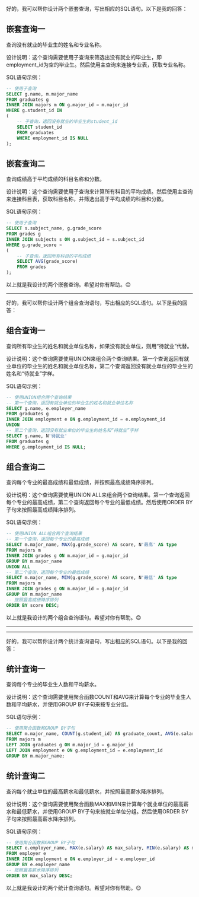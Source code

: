 好的，我可以帮你设计两个嵌套查询，写出相应的SQL语句。以下是我的回答：

## 嵌套查询一
查询没有就业的毕业生的姓名和专业名称。

设计说明：这个查询需要使用子查询来筛选出没有就业的毕业生，即employment_id为空的毕业生。然后使用主查询来连接专业表，获取专业名称。

SQL语句示例：

```sql
-- 使用子查询
SELECT g.name, m.major_name
FROM graduates g
INNER JOIN majors m ON g.major_id = m.major_id
WHERE g.student_id IN
(
    -- 子查询，返回没有就业的毕业生的student_id
    SELECT student_id
    FROM graduates
    WHERE employment_id IS NULL
);
```

## 嵌套查询二
查询成绩高于平均成绩的科目名称和分数。

设计说明：这个查询需要使用子查询来计算所有科目的平均成绩。然后使用主查询来连接科目表，获取科目名称，并筛选出高于平均成绩的科目和分数。

SQL语句示例：

```sql
-- 使用子查询
SELECT s.subject_name, g.grade_score
FROM grades g
INNER JOIN subjects s ON g.subject_id = s.subject_id
WHERE g.grade_score >
(
    -- 子查询，返回所有科目的平均成绩
    SELECT AVG(grade_score)
    FROM grades
);
```

以上就是我设计的两个嵌套查询。希望对你有帮助。😊

---

好的，我可以帮你设计两个组合查询语句，写出相应的SQL语句。以下是我的回答：

## 组合查询一
查询所有毕业生的姓名和就业单位名称，如果没有就业单位，则用“待就业”代替。

设计说明：这个查询需要使用UNION来组合两个查询结果。第一个查询返回有就业单位的毕业生的姓名和就业单位名称，第二个查询返回没有就业单位的毕业生的姓名和“待就业”字样。

SQL语句示例：

```sql
-- 使用UNION组合两个查询结果
-- 第一个查询，返回有就业单位的毕业生的姓名和就业单位名称
SELECT g.name, e.employer_name
FROM graduates g
INNER JOIN employment e ON g.employment_id = e.employment_id
UNION
-- 第二个查询，返回没有就业单位的毕业生的姓名和“待就业”字样
SELECT g.name, N'待就业'
FROM graduates g
WHERE g.employment_id IS NULL;
```

## 组合查询二
查询每个专业的最高成绩和最低成绩，并按照最高成绩降序排列。

设计说明：这个查询需要使用UNION ALL来组合两个查询结果。第一个查询返回每个专业的最高成绩，第二个查询返回每个专业的最低成绩。然后使用ORDER BY子句来按照最高成绩降序排列。

SQL语句示例：

```sql
-- 使用UNION ALL组合两个查询结果
-- 第一个查询，返回每个专业的最高成绩
SELECT m.major_name, MAX(g.grade_score) AS score, N'最高' AS type
FROM majors m
INNER JOIN grades g ON m.major_id = g.major_id
GROUP BY m.major_name
UNION ALL
-- 第二个查询，返回每个专业的最低成绩
SELECT m.major_name, MIN(g.grade_score) AS score, N'最低' AS type
FROM majors m
INNER JOIN grades g ON m.major_id = g.major_id
GROUP BY m.major_name
-- 按照最高成绩降序排列
ORDER BY score DESC;
```

以上就是我设计的两个组合查询语句。希望对你有帮助。😊

---



---

好的，我可以帮你设计两个统计查询语句，写出相应的SQL语句。以下是我的回答：

## 统计查询一
查询每个专业的毕业生人数和平均薪水。

设计说明：这个查询需要使用聚合函数COUNT和AVG来计算每个专业的毕业生人数和平均薪水，并使用GROUP BY子句来按专业分组。

SQL语句示例：

```sql
-- 使用聚合函数和GROUP BY子句
SELECT m.major_name, COUNT(g.student_id) AS graduate_count, AVG(e.salary) AS average_salary
FROM majors m
LEFT JOIN graduates g ON m.major_id = g.major_id
LEFT JOIN employment e ON g.employment_id = e.employment_id
GROUP BY m.major_name;
```

## 统计查询二
查询每个就业单位的最高薪水和最低薪水，并按照最高薪水降序排列。

设计说明：这个查询需要使用聚合函数MAX和MIN来计算每个就业单位的最高薪水和最低薪水，并使用GROUP BY子句来按就业单位分组。然后使用ORDER BY子句来按照最高薪水降序排列。

SQL语句示例：

```sql
-- 使用聚合函数和GROUP BY子句
SELECT e.employer_name, MAX(e.salary) AS max_salary, MIN(e.salary) AS min_salary
FROM employer e
INNER JOIN employment e ON e.employer_id = e.employer_id
GROUP BY e.employer_name
-- 按照最高薪水降序排列
ORDER BY max_salary DESC;
```

以上就是我设计的两个统计查询语句。希望对你有帮助。😊